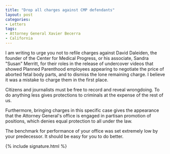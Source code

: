 ```yaml
---
title: "Drop all charges against CMP defendants"
layout: post
categories:
- Letters
tags:
- Attorney General Xavier Becerra
- California
---
```


I am writing to urge you not to refile charges against David Daleiden, the founder of the Center for Medical Progress, or his associate, Sandra "Susan" Merritt, for their roles in the release of undercover videos that showed Planned Parenthood employees appearing to negotiate the price of aborted fetal body parts, and to dismiss the lone remaining charge. I believe it was a mistake to charge them in the first place.

Citizens and journalists must be free to record and reveal wrongdoing. To do anything less gives protections to criminals at the expense of the rest of us.

Furthermore, bringing charges in this specific case gives the appearance that the Attorney General's office is engaged in partisan promotion of positions, which denies equal protection to all under the law.

The benchmark for performance of your office was set extremely low by your predecessor. It should be easy for you to do better.

{% include signature.html %}
